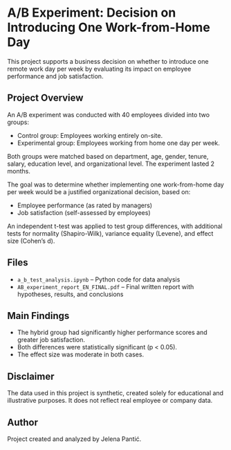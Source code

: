 
# A/B Experiment: Decision on Introducing One Work-from-Home Day

This project supports a business decision on whether to introduce one remote work day per week by evaluating its impact on employee performance and job satisfaction.

## Project Overview

An A/B experiment was conducted with 40 employees divided into two groups:
- Control group: Employees working entirely on-site.
- Experimental group: Employees working from home one day per week.

Both groups were matched based on department, age, gender, tenure, salary, education level, and organizational level. The experiment lasted 2 months.

The goal was to determine whether implementing one work-from-home day per week would be a justified organizational decision, based on:
- Employee performance (as rated by managers)
- Job satisfaction (self-assessed by employees)

An independent t-test was applied to test group differences, with additional tests for normality (Shapiro-Wilk), variance equality (Levene), and effect size (Cohen’s d).

## Files

- `a_b_test_analysis.ipynb` – Python code for data analysis  
- `AB_experiment_report_EN_FINAL.pdf` – Final written report with hypotheses, results, and conclusions

## Main Findings

- The hybrid group had significantly higher performance scores and greater job satisfaction.  
- Both differences were statistically significant (p < 0.05).  
- The effect size was moderate in both cases.

## Disclaimer

The data used in this project is synthetic, created solely for educational and illustrative purposes. It does not reflect real employee or company data.

## Author

Project created and analyzed by Jelena Pantić.
